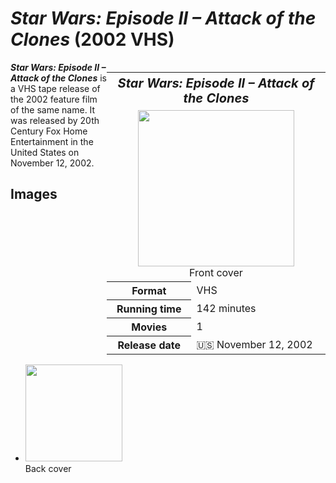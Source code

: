 # *Star Wars: Episode II – Attack of the Clones* (2002 VHS)

<table style="float: right; width: 350px;">
<tr>
<th colspan="2" style="font-size: 125%;"><i>Star Wars: Episode II – Attack of the Clones</i></th>
</tr>
<tr>
<td colspan="2" style="text-align: center;"><img src="https://images.45worlds.com/f/dv/star-wars-episode-ii-attack-of-the-clones-dv.jpg" width="250px"><br>Front cover</td>
</tr>
<tr>
<th>Format</th>
<td>VHS</td>
</tr>
<tr>
<th>Running time</th>
<td>142 minutes</td>
</tr>
<tr>
<th>Movies</th>
<td>1</td>
</tr>
<tr>
<th>Release date</th>
<td>🇺🇸 November 12, 2002</td>
</tr>
</table>

***Star Wars: Episode II – Attack of the Clones*** is a VHS tape release of the 2002 feature film of the same name. It was released by 20th Century Fox Home Entertainment in the United States on November 12, 2002.

## Images
* <img src="https://images.45worlds.com/f/dv/star-wars-episode-ii-attack-of-the-clones-20th-century-fox-home-entertainment-dv.jpg" width="155px"><br>Back cover
